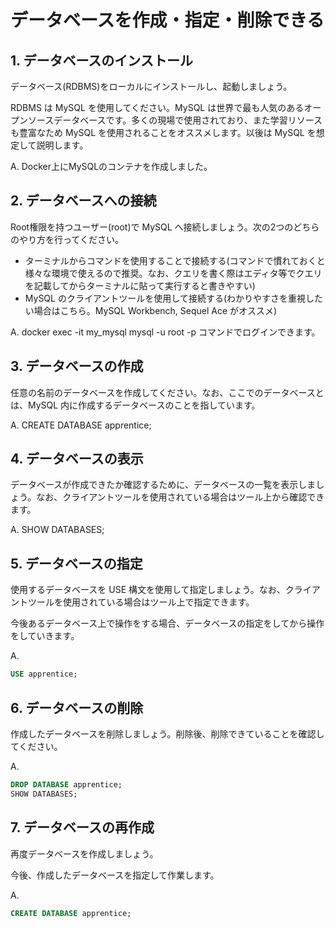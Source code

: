 # データベースを作成・指定・削除できる

## 1. データベースのインストール

データベース(RDBMS)をローカルにインストールし、起動しましょう。

RDBMS は MySQL を使用してください。MySQL は世界で最も人気のあるオープンソースデータベースです。多くの現場で使用されており、また学習リソースも豊富なため MySQL を使用されることをオススメします。以後は MySQL を想定して説明します。

A. Docker上にMySQLのコンテナを作成しました。

## 2. データベースへの接続

Root権限を持つユーザー(root)で MySQL へ接続しましょう。次の2つのどちらのやり方を行ってください。

- ターミナルからコマンドを使用することで接続する(コマンドで慣れておくと様々な環境で使えるので推奨。なお、クエリを書く際はエディタ等でクエリを記載してからターミナルに貼って実行すると書きやすい)
- MySQL のクライアントツールを使用して接続する(わかりやすさを重視したい場合はこちら。MySQL Workbench, Sequel Ace がオススメ)

A. docker exec -it my_mysql mysql -u root -p コマンドでログインできます。

## 3. データベースの作成

任意の名前のデータベースを作成してください。なお、ここでのデータベースとは、MySQL 内に作成するデータベースのことを指しています。

A. CREATE DATABASE apprentice;

## 4. データベースの表示

データベースが作成できたか確認するために、データベースの一覧を表示しましょう。なお、クライアントツールを使用されている場合はツール上から確認できます。

A. SHOW DATABASES;

## 5. データベースの指定

使用するデータベースを USE 構文を使用して指定しましょう。なお、クライアントツールを使用されている場合はツール上で指定できます。

今後あるデータベース上で操作をする場合、データベースの指定をしてから操作をしていきます。

A. 
```sql
USE apprentice;
```

## 6. データベースの削除

作成したデータベースを削除しましょう。削除後、削除できていることを確認してください。

A. 
```sql
DROP DATABASE apprentice;
SHOW DATABASES;
```

## 7. データベースの再作成

再度データベースを作成しましょう。

今後、作成したデータベースを指定して作業します。

A. 
```sql
CREATE DATABASE apprentice;
```